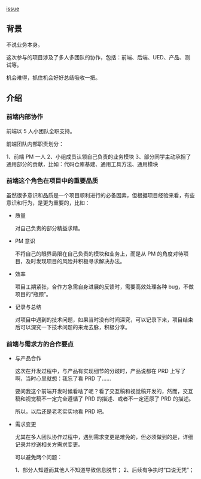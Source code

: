 [issue](https://github.com/hoperyy/blog/issues/47)

##   背景

不说业务本身。

这次参与的项目涉及了多人多团队的协作，包括：前端、后端、UED、产品、测试等。

机会难得，抓住机会好好总结吸收一把。

##  介绍

### 前端内部协作

前端以 5 人小团队全职支持。

前端团队内部职责划分：

1、前端 PM 一人
2、小组成员认领自己负责的业务模块
3、部分同学主动承担了通用部分的贡献，比如：代码仓库基建、通用工具方法、通用模块

### 前端这个角色在项目中的重要品质

虽然很多意识和品质是一个项目顺利进行的必备因素，但根据项目经验来看，有些意识和行为，是更为重要的，比如：

+   质量

    对自己负责的部分精益求精。
    
+   PM 意识
    
    不将自己的眼界局限在自己负责的模块和业务上，而是从 PM 的角度对待项目，及时发现项目的风险并积极寻求解决办法。
    
+   效率

    项目工期紧张，合作方急需自身进展的反馈时，需要高效处理各种 bug，不做项目的“瓶颈”。
    
+   记录与总结

    对项目中遇到的技术问题，如果当时没有时间深究，可以记录下来，项目结束后可以深究一下技术问题的来龙去脉，积极分享。
        
### 前端与需求方的合作要点

+   与产品合作
    
    这次在开发过程中，与产品有实现细节的分歧时，产品说都在 PRD 上写了啊，当时心里就想：我忘了看 PRD 了......
    
    要问我这个前端开发时候看啥了呢？看了交互稿和视觉稿开发的，然而，交互稿和视觉稿不一定完全遵循了 PRD 的描述、或者不一定还原了 PRD 的描述。
    
    所以，以后还是老老实实地看 PRD 吧。
    
+   需求变更

    尤其在多人团队协作过程中，遇到需求变更是难免的，但必须做到的是，详细记录并抄送相关方需求变更。
    
    可以避免两个问题：
    
    1、部分人知道而其他人不知道导致信息脱节；
    2、后续有争执时“口说无凭”；
